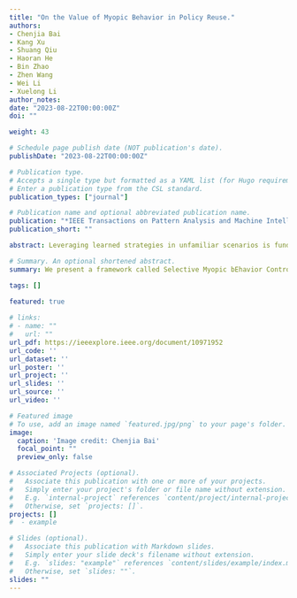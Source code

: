 ```yaml
---
title: "On the Value of Myopic Behavior in Policy Reuse."
authors:
- Chenjia Bai
- Kang Xu
- Shuang Qiu
- Haoran He
- Bin Zhao
- Zhen Wang
- Wei Li
- Xuelong Li
author_notes:
date: "2023-08-22T00:00:00Z"
doi: ""

weight: 43

# Schedule page publish date (NOT publication's date).
publishDate: "2023-08-22T00:00:00Z"

# Publication type.
# Accepts a single type but formatted as a YAML list (for Hugo requirements).
# Enter a publication type from the CSL standard.
publication_types: ["journal"]

# Publication name and optional abbreviated publication name.
publication: "*IEEE Transactions on Pattern Analysis and Machine Intelligence (**TPAMI**)*, 2025"
publication_short: ""

abstract: Leveraging learned strategies in unfamiliar scenarios is fundamental to human intelligence. In reinforcement learning, rationally reusing the policies acquired from other tasks or human experts is critical for tackling problems that are difficult to learn from scratch. In this work, we present a framework called Selective Myopic bEhavior Control~(SMEC), which results from the insight that the short-term behaviors of prior policies are sharable across tasks. By evaluating the behaviors of prior policies via a hybrid value function architecture, SMEC adaptively aggregates the sharable short-term behaviors of prior policies and the long-term behaviors of the task policy, leading to coordinated decisions. Empirical results on a collection of manipulation and locomotion tasks demonstrate that SMEC outperforms existing methods, and validate the ability of SMEC to leverage related prior policies.

# Summary. An optional shortened abstract.
summary: We present a framework called Selective Myopic bEhavior Control~(SMEC), which results from the insight that the short-term behaviors of prior policies are sharable across tasks.

tags: []
  
featured: true

# links:
# - name: ""
#   url: ""
url_pdf: https://ieeexplore.ieee.org/document/10971952
url_code: ''
url_dataset: ''
url_poster: ''
url_project: ''
url_slides: ''
url_source: ''
url_video: ''

# Featured image
# To use, add an image named `featured.jpg/png` to your page's folder. 
image:
  caption: 'Image credit: Chenjia Bai'
  focal_point: ""
  preview_only: false

# Associated Projects (optional).
#   Associate this publication with one or more of your projects.
#   Simply enter your project's folder or file name without extension.
#   E.g. `internal-project` references `content/project/internal-project/index.md`.
#   Otherwise, set `projects: []`.
projects: []
#  - example

# Slides (optional).
#   Associate this publication with Markdown slides.
#   Simply enter your slide deck's filename without extension.
#   E.g. `slides: "example"` references `content/slides/example/index.md`.
#   Otherwise, set `slides: ""`.
slides: ""
---
```

